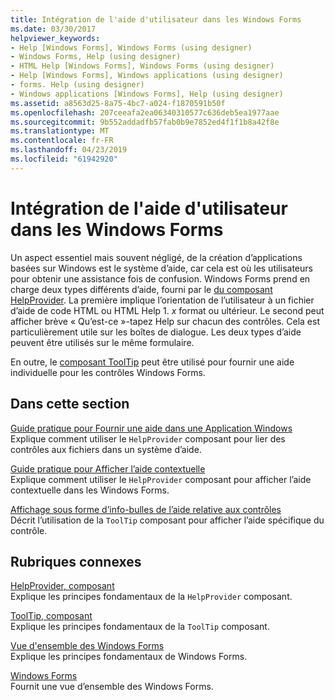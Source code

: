 ```yaml
---
title: Intégration de l'aide d'utilisateur dans les Windows Forms
ms.date: 03/30/2017
helpviewer_keywords:
- Help [Windows Forms], Windows Forms (using designer)
- Windows Forms, Help (using designer)
- HTML Help [Windows Forms], Windows Forms (using designer)
- Help [Windows Forms], Windows applications (using designer)
- forms. Help (using designer)
- Windows applications [Windows Forms], Help (using designer)
ms.assetid: a8563d25-8a75-4bc7-a024-f1870591b50f
ms.openlocfilehash: 207ceeafa2ea06340310577c636deb5ea1977aae
ms.sourcegitcommit: 9b552addadfb57fab0b9e7852ed4f1f1b8a42f8e
ms.translationtype: MT
ms.contentlocale: fr-FR
ms.lasthandoff: 04/23/2019
ms.locfileid: "61942920"
---
```

# <a name="integrating-user-help-in-windows-forms"></a>Intégration de l'aide d'utilisateur dans les Windows Forms
Un aspect essentiel mais souvent négligé, de la création d’applications basées sur Windows est le système d’aide, car cela est où les utilisateurs pour obtenir une assistance fois de confusion. Windows Forms prend en charge deux types différents d’aide, fourni par le [du composant HelpProvider](../controls/helpprovider-component-windows-forms.md). La première implique l’orientation de l’utilisateur à un fichier d’aide de code HTML ou HTML Help 1. *x* format ou ultérieur. Le second peut afficher brève « Qu’est-ce »-tapez Help sur chacun des contrôles. Cela est particulièrement utile sur les boîtes de dialogue. Les deux types d’aide peuvent être utilisés sur le même formulaire.  
  
 En outre, le [composant ToolTip](../controls/tooltip-component-windows-forms.md) peut être utilisé pour fournir une aide individuelle pour les contrôles Windows Forms.  
  
## <a name="in-this-section"></a>Dans cette section  
 [Guide pratique pour Fournir une aide dans une Application Windows](how-to-provide-help-in-a-windows-application.md)  
 Explique comment utiliser le `HelpProvider` composant pour lier des contrôles aux fichiers dans un système d’aide.  
  
 [Guide pratique pour Afficher l’aide contextuelle](how-to-display-pop-up-help.md)  
 Explique comment utiliser le `HelpProvider` composant pour afficher l’aide contextuelle dans les Windows Forms.  
  
 [Affichage sous forme d’info-bulles de l’aide relative aux contrôles](control-help-using-tooltips.md)  
 Décrit l’utilisation de la `ToolTip` composant pour afficher l’aide spécifique du contrôle.  
  
## <a name="related-sections"></a>Rubriques connexes  
 [HelpProvider, composant](../controls/helpprovider-component-windows-forms.md)  
 Explique les principes fondamentaux de la `HelpProvider` composant.  
  
 [ToolTip, composant](../controls/tooltip-component-windows-forms.md)  
 Explique les principes fondamentaux de la `ToolTip` composant.  
  
 [Vue d'ensemble des Windows Forms](../windows-forms-overview.md)  
 Explique les principes fondamentaux de Windows Forms.  
  
 [Windows Forms](../index.md)  
 Fournit une vue d’ensemble des Windows Forms.
